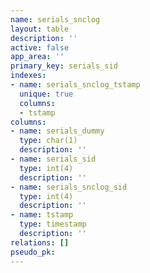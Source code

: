 ```yaml
---
name: serials_snclog
layout: table
description: ''
active: false
app_area: ''
primary_key: serials_sid
indexes:
- name: serials_snclog_tstamp
  unique: true
  columns:
  - tstamp
columns:
- name: serials_dummy
  type: char(1)
  description: ''
- name: serials_sid
  type: int(4)
  description: ''
- name: serials_snclog_sid
  type: int(4)
  description: ''
- name: tstamp
  type: timestamp
  description: ''
relations: []
pseudo_pk: 
---
```


